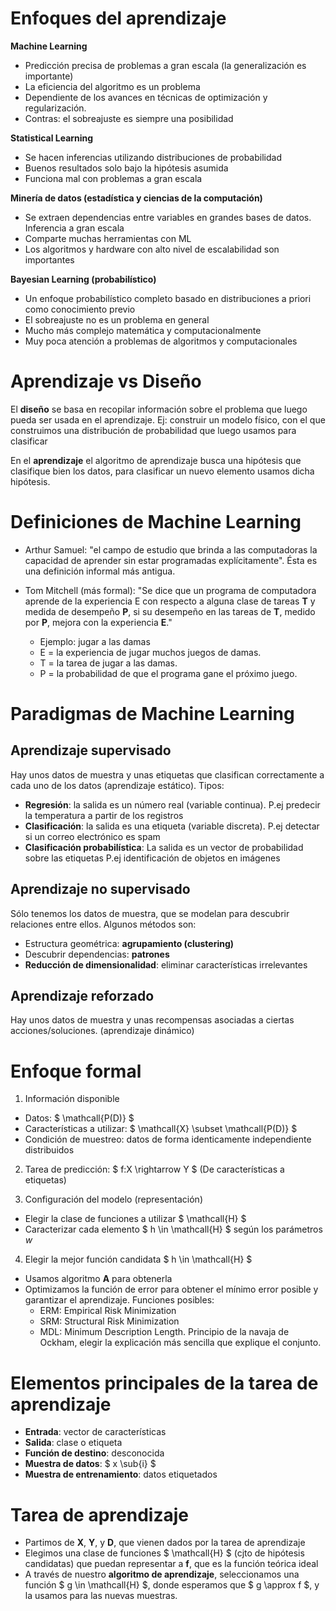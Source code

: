 # Enfoques del aprendizaje
**Machine Learning**
- Predicción precisa de problemas a gran escala (la
generalización es importante)
- La eficiencia del algoritmo es un problema
- Dependiente de los avances en técnicas de optimización y regularización.
- Contras: el sobreajuste es siempre una posibilidad

**Statistical Learning**
- Se hacen inferencias utilizando distribuciones de probabilidad
- Buenos resultados solo bajo la hipótesis asumida
- Funciona mal con problemas a gran escala

**Minería de datos (estadística y ciencias de la computación)**
- Se extraen dependencias entre variables en grandes bases de datos. Inferencia a gran escala
- Comparte muchas herramientas con ML
- Los algoritmos y hardware con alto nivel de escalabilidad son importantes

**Bayesian Learning (probabilístico)**
- Un enfoque probabilístico completo basado en distribuciones a priori como conocimiento previo
- El sobreajuste no es un problema en general
- Mucho más complejo matemática y computacionalmente
- Muy poca atención a problemas de algoritmos y computacionales

# Aprendizaje vs Diseño
El **diseño** se basa en recopilar información sobre el problema que luego pueda ser usada en el aprendizaje. Ej: construir un modelo físico, con el que construimos una distribución de probabilidad que luego usamos para clasificar

En el **aprendizaje** el algoritmo de aprendizaje busca una hipótesis que clasifique bien los datos, para clasificar un nuevo elemento usamos dicha hipótesis.

# Definiciones de Machine Learning

- Arthur Samuel: "el campo de estudio que brinda a las computadoras la capacidad de aprender sin estar programadas explícitamente". Ésta es una definición informal más antigua.

- Tom Mitchell (más formal): "Se dice que un programa de computadora aprende de la experiencia E con respecto a alguna clase de tareas **T** y medida de desempeño **P**, si su desempeño en las tareas de **T**, medido por **P**, mejora con la experiencia **E**."
  - Ejemplo: jugar a las damas
  - E = la experiencia de jugar muchos juegos de damas.
  - T = la tarea de jugar a las damas.
  - P = la probabilidad de que el programa gane el próximo juego.


# Paradigmas de Machine Learning

## Aprendizaje supervisado
Hay unos datos de muestra y unas etiquetas que clasifican correctamente a cada uno de los datos (aprendizaje estático). Tipos:
- **Regresión**: la salida es un número real (variable continua). P.ej predecir la temperatura a partir de los registros
- **Clasificación**: la salida es una etiqueta (variable discreta). P.ej detectar si un correo electrónico es spam
- **Clasificación probabilística**: La salida es un vector de probabilidad sobre las etiquetas P.ej identificación de objetos en imágenes

## Aprendizaje no supervisado
Sólo tenemos los datos de muestra, que se modelan para descubrir relaciones entre ellos. Algunos métodos son:
- Estructura geométrica: **agrupamiento (clustering)**
- Descubrir dependencias: **patrones**
- **Reducción de dimensionalidad**: eliminar características irrelevantes


[](img/1.1.png)


## Aprendizaje reforzado
Hay unos datos de muestra y unas recompensas asociadas a ciertas acciones/soluciones. (aprendizaje dinámico)


# Enfoque formal
1. Información disponible
- Datos: $ \mathcall{P(D)} $
- Características a utilizar: $ \mathcall{X} \subset \mathcall{P(D)} $
- Condición de muestreo: datos de forma identicamente independiente distribuidos

2. Tarea de predicción: $ f:X \rightarrow Y $ (De características a etiquetas)

3. Configuración del modelo (representación)
- Elegir la clase de funciones a utilizar $ \mathcall{H} $
- Caracterizar cada elemento $ h \in \mathcall{H} $ según los parámetros _w_

4. Elegir la mejor función candidata $ h \in \mathcall{H} $
- Usamos algoritmo **A** para obtenerla
- Optimizamos la función de error para obtener el mínimo error posible y garantizar el aprendizaje. Funciones posibles:
  - ERM: Empirical Risk Minimization
  - SRM: Structural Risk Minimization
  - MDL: Minimum Description Length. Principio de la navaja de Ockham, elegir la explicación más sencilla que explique el conjunto.


# Elementos principales de la tarea de aprendizaje
- **Entrada**: vector de características
- **Salida**: clase o etiqueta
- **Función de destino**: desconocida
- **Muestra de datos**: $ x \sub{i} $
- **Muestra de entrenamiento**: datos etiquetados

# Tarea de aprendizaje
- Partimos de **X**, **Y**, y **D**, que vienen dados por la tarea de aprendizaje
- Elegimos una clase de funciones $ \mathcall{H} $ (cjto de hipótesis candidatas) que puedan representar a **f**, que es la función teórica ideal
- A través de nuestro **algoritmo de aprendizaje**, seleccionamos una función $ g \in \mathcall{H} $, donde esperamos que $ g \approx f $, y la usamos para las nuevas muestras.

[](img/1.2.png)
